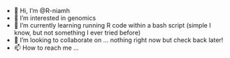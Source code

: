 - 👋 Hi, I’m @R-niamh
- 👀 I’m interested in genomics
- 🌱 I’m currently learning running R code within a bash script (simple I know, but not something I ever tried before)
- 💞️ I’m looking to collaborate on ... nothing right now but check back later!
- 📫 How to reach me ...

<!---
R-niamh/R-niamh is a ✨ special ✨ repository because its `README.md` (this file) appears on your GitHub profile.
You can click the Preview link to take a look at your changes.
--->
